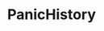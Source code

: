 ---
title: PanicHistory
crosslinks:
- politics
- panichistoryjerk
- Drama
- The_Donald
- TrueReddit
- PanicHistoryPanic
- PerCapitaBragging
- CAguns
- Anarchism
- worldpolitics
---